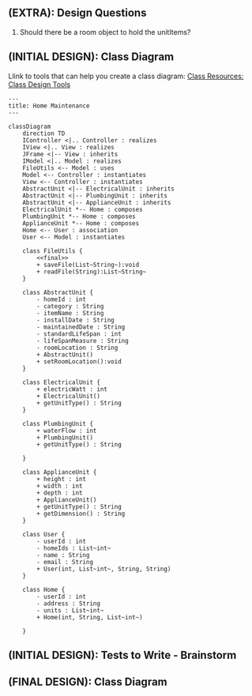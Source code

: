 ## (EXTRA): Design Questions
1. Should there be a room object to hold the unitItems?

## (INITIAL DESIGN): Class Diagram

Llink to tools that can help you create a class diagram: [Class Resources: Class Design Tools](https://github.com/CS5004-khoury-lionelle/Resources?tab=readme-ov-file#uml-design-tools)

```mermaid
---
title: Home Maintenance
---

classDiagram
    direction TD
    IController <|.. Controller : realizes
    IView <|.. View : realizes
    JFrame <|-- View : inherits
    IModel <|.. Model : realizes
    FileUtils <-- Model : uses
    Model <-- Controller : instantiates
    View <-- Controller : instantiates
    AbstractUnit <|-- ElectricalUnit : inherits
    AbstractUnit <|-- PlumbingUnit : inherits
    AbstractUnit <|-- ApplianceUnit : inherits
    ElectricalUnit *-- Home : composes
    PlumbingUnit *-- Home : composes
    ApplianceUnit *-- Home : composes
    Home <-- User : association
    User <-- Model : instantiates

    class FileUtils {
        <<final>>
        + saveFile(List~String~):void
        + readFile(String):List~String~
    }

    class AbstractUnit {
        - homeId : int
        - category : String
        - itemName : String
        - installDate : String
        - maintainedDate : String
        - standardLifeSpan : int
        - lifeSpanMeasure : String
        - roomLocation : String
        + AbstractUnit()
        + setRoomLocation():void
    }

    class ElectricalUnit {
        + electricWatt : int
        + ElectricalUnit()
        + getUnitType() : String
    }

    class PlumbingUnit {
        + waterFlow : int
        + PlumbingUnit()
        + getUnitType() : String

    }

    class ApplianceUnit {
        + height : int
        + width : int
        + depth : int
        + ApplianceUnit()
        + getUnitType() : String
        + getDimension() : String
    }

    class User {
        - userId : int
        - homeIds : List~int~
        - name : String
        - email : String
        + User(int, List~int~, String, String)
    }

    class Home {
        - userId : int
        - address : String
        - units : List~int~
        + Home(int, String, List~int~)

    }
```

## (INITIAL DESIGN): Tests to Write - Brainstorm

## (FINAL DESIGN): Class Diagram